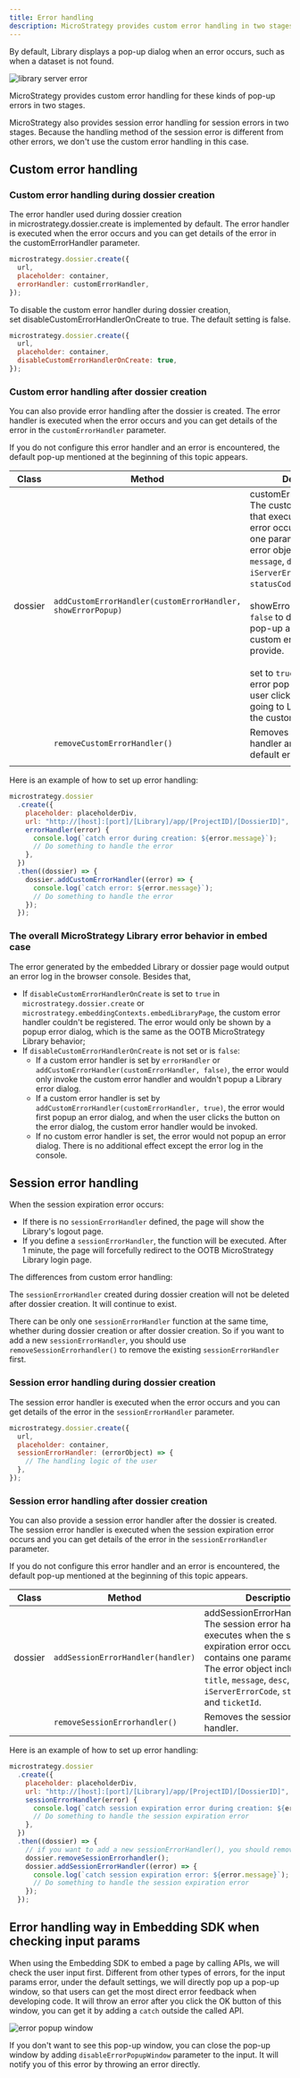 ```yaml
---
title: Error handling
description: MicroStrategy provides custom error handling in two stages, during dossier creation and after dossier creation.
---
```


By default, Library displays a pop-up dialog when an error occurs, such as when a dataset is not found.

![library server error](../images/library_server_error.png)

MicroStrategy provides custom error handling for these kinds of pop-up errors in two stages.

MicroStrategy also provides session error handling for session errors in two stages. Because the handling method of the session error is different from other errors, we don't use the custom error handling in this case.

## Custom error handling

### Custom error handling during dossier creation

The error handler used during dossier creation in microstrategy.dossier.create is implemented by default. The error handler is executed when the error occurs and you can get details of the error in the customErrorHandler parameter.

```js
microstrategy.dossier.create({
  url,
  placeholder: container,
  errorHandler: customErrorHandler,
});
```

To disable the custom error handler during dossier creation, set disableCustomErrorHandlerOnCreate to true. The default setting is false.

```js
microstrategy.dossier.create({
  url,
  placeholder: container,
  disableCustomErrorHandlerOnCreate: true,
});
```

### Custom error handling after dossier creation

You can also provide error handling after the dossier is created. The error handler is executed when the error occurs and you can get details of the error in the `customErrorHandler` parameter.

If you do not configure this error handler and an error is encountered, the default pop-up mentioned at the beginning of this topic appears.

| Class   | Method                                                      | Description                                                                                                                                                                                                                                                                                                                                                                                                                                                                                                         |
| ------- | ----------------------------------------------------------- | ------------------------------------------------------------------------------------------------------------------------------------------------------------------------------------------------------------------------------------------------------------------------------------------------------------------------------------------------------------------------------------------------------------------------------------------------------------------------------------------------------------------- |
| dossier | `addCustomErrorHandler(customErrorHandler, showErrorPopup)` | customErrorHandler(error): The custom error handler that executes when the error occurs. It contains one parameter, error. The error object includes `title`, `message`, `desc`, `errorCode`, `iServerErrorCode`, `statusCode`, and `ticketId`. <br/><br/>showErrorPopup: Set to `false` to disable the error pop-up and execute the custom error handler you provide. <br/><br/>set to `true` to display the error pop-up. When the user clicks OK, instead of going to Library, execute the custom error handler. |
|         | `removeCustomErrorHandler()`                                | Removes the custom error handler and uses the default error pop-up.                                                                                                                                                                                                                                                                                                                                                                                                                                                 |
|         |                                                             |                                                                                                                                                                                                                                                                                                                                                                                                                                                                                                                     |

Here is an example of how to set up error handling:

```js
microstrategy.dossier
  .create({
    placeholder: placeholderDiv,
    url: "http://[host]:[port]/[Library]/app/[ProjectID]/[DossierID]",
    errorHandler(error) {
      console.log(`catch error during creation: ${error.message}`);
      // Do something to handle the error
    },
  })
  .then((dossier) => {
    dossier.addCustomErrorHandler((error) => {
      console.log(`catch error: ${error.message}`);
      // Do something to handle the error
    });
  });
```

### The overall MicroStrategy Library error behavior in embed case

The error generated by the embedded Library or dossier page would output an error log in the browser console. Besides that,

- If `disableCustomErrorHandlerOnCreate` is set to `true` in `microstrategy.dossier.create` or `microstrategy.embeddingContexts.embedLibraryPage`, the custom error handler couldn't be registered. The error would only be shown by a popup error dialog, which is the same as the OOTB MicroStrategy Library behavior;
- If `disableCustomErrorHandlerOnCreate` is not set or is `false`:
  - If a custom error handler is set by `errorHandler` or `addCustomErrorHandler(customErrorHandler, false)`, the error would only invoke the custom error handler and wouldn't popup a Library error dialog.
  - If a custom error handler is set by `addCustomErrorHandler(customErrorHandler, true)`, the error would first popup an error dialog, and when the user clicks the button on the error dialog, the custom error handler would be invoked.
  - If no custom error handler is set, the error would not popup an error dialog. There is no additional effect except the error log in the console.

## Session error handling

When the session expiration error occurs:

- If there is no `sessionErrorHandler` defined, the page will show the Library's logout page.
- If you define a `sessionErrorHandler`, the function will be executed. After 1 minute, the page will forcefully redirect to the OOTB MicroStrategy Library login page.

The differences from custom error handling:

The `sessionErrorHandler` created during dossier creation will not be deleted after dossier creation. It will continue to exist.

There can be only one `sessionErrorHandler` function at the same time, whether during dossier creation or after dossier creation. So if you want to add a new `sessionErrorHandler`, you should use `removeSessionErrorhandler()` to remove the existing `sessionErrorHandler` first.

### Session error handling during dossier creation

The session error handler is executed when the error occurs and you can get details of the error in the `sessionErrorHandler` parameter.

```js
microstrategy.dossier.create({
  url,
  placeholder: container,
  sessionErrorHandler: (errorObject) => {
    // The handling logic of the user
  },
});
```

### Session error handling after dossier creation

You can also provide a session error handler after the dossier is created. The session error handler is executed when the session expiration error occurs and you can get details of the error in the `sessionErrorHandler` parameter.

If you do not configure this error handler and an error is encountered, the default pop-up mentioned at the beginning of this topic appears.

| Class   | Method                            | Description                                                                                                                                                                                                                                                             |
| ------- | --------------------------------- | ----------------------------------------------------------------------------------------------------------------------------------------------------------------------------------------------------------------------------------------------------------------------- |
| dossier | `addSessionErrorHandler(handler)` | addSessionErrorHandler(error): The session error handler that executes when the session expiration error occurs. It contains one parameter, error. The error object includes `title`, `message`, `desc`, `errorCode`, `iServerErrorCode`, `statusCode`, and `ticketId`. |
|         | `removeSessionErrorhandler()`     | Removes the session error handler.                                                                                                                                                                                                                                      |

Here is an example of how to set up error handling:

```js
microstrategy.dossier
  .create({
    placeholder: placeholderDiv,
    url: "http://[host]:[port]/[Library]/app/[ProjectID]/[DossierID]",
    sessionErrorHandler(error) {
      console.log(`catch session expiration error during creation: ${error.message}`);
      // Do something to handle the session expiration error
    },
  })
  .then((dossier) => {
    // if you want to add a new sessionErrorHandler(), you should remove the existing sessionErrorHandler() first
    dossier.removeSessionErrorhandler();
    dossier.addSessionErrorHandler((error) => {
      console.log(`catch session expiration error: ${error.message}`);
      // Do something to handle the session expiration error
    });
  });
```

## Error handling way in Embedding SDK when checking input params

When using the Embedding SDK to embed a page by calling APIs, we will check the user input first. Different from other types of errors, for the input params error, under the default settings, we will directly pop up a pop-up window, so that users can get the most direct error feedback when developing code. It will throw an error after you click the OK button of this window, you can get it by adding a `catch` outside the called API.

![error popup window](../images/error_popup_window.png)

If you don't want to see this pop-up window, you can close the pop-up window by adding `disableErrorPopupWindow` parameter to the input. It will notify you of this error by throwing an error directly.
